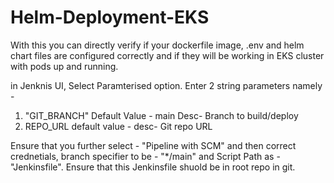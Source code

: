 # Helm-Deployment-EKS
With this you can directly verify if your dockerfile image, .env and helm chart files are configured correctly and if they will be working in EKS cluster with pods up and running.


in Jenknis UI, Select Paramterised option.
Enter 2 string parameters namely -
1. "GIT_BRANCH"
   Default Value - main
   Desc- Branch to build/deploy
2. REPO_URL
   default value - <git-url>
   desc- Git repo URL

Ensure that you further select - "Pipeline with SCM" and then correct crednetials, branch specifier to be - "*/main" and Script Path as - "Jenkinsfile".
Ensure that this Jenkinsfile shuold be in root repo in git.
